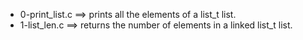 - 0-print_list.c ==>	  prints all the elements of a list_t list.
- 1-list_len.c ==>	   returns the number of elements in a linked list_t list.
